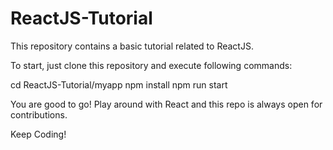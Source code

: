 # ReactJS-Tutorial
This repository contains a basic tutorial related to ReactJS.

To start, just clone this repository and execute following commands:

cd ReactJS-Tutorial/myapp
npm install
npm run start

You are good to go!
Play around with React and this repo is always open for contributions. 

Keep Coding!

